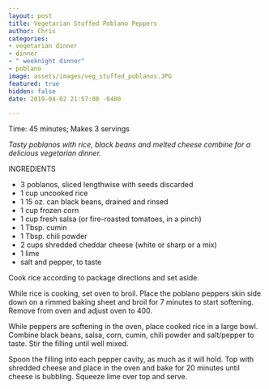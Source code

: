 ```yaml
---
layout: post
title: Vegetarian Stuffed Poblano Peppers
author: Chris
categories:
- vegetarian dinner
- dinner
- " weeknight dinner"
- poblano
image: assets/images/veg_stuffed_poblanos.JPG
featured: true
hidden: false
date: 2019-04-02 21:57:08 -0400

---
```

Time: 45 minutes; Makes 3 servings

_Tasty poblanos with rice, black beans and melted cheese combine for a delicious vegetarian dinner._

INGREDIENTS

* 3 poblanos, sliced lengthwise with seeds discarded
* 1 cup uncooked rice
* 1 15 oz. can black beans, drained and rinsed
* 1 cup frozen corn
* 1 cup fresh salsa (or fire-roasted tomatoes, in a pinch)
* 1 Tbsp. cumin
* 1 Tbsp. chili powder
* 2 cups shredded cheddar cheese (white or sharp or a mix)
* 1 lime
* salt and pepper, to taste

Cook rice according to package directions and set aside.

While rice is cooking, set oven to broil. Place the poblano peppers skin side down on a rimmed baking sheet and broil for 7 minutes to start softening. Remove from oven and adjust oven to 400.

While peppers are softening in the oven, place cooked rice in a large bowl. Combine black beans, salsa, corn, cumin, chili powder and salt/pepper to taste. Stir the filling until well mixed. 

Spoon the filling into each pepper cavity, as much as it will hold. Top with shredded cheese and place in the oven and bake for 20 minutes until cheese is bubbling. Squeeze lime over top and serve.